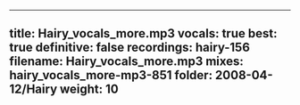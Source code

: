 
---
title: Hairy_vocals_more.mp3
vocals: true
best: true
definitive: false
recordings: hairy-156
filename: Hairy_vocals_more.mp3
mixes: hairy_vocals_more-mp3-851
folder: 2008-04-12/Hairy
weight: 10
---
